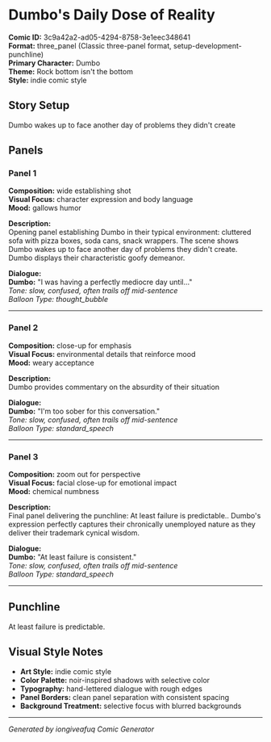 # Dumbo's Daily Dose of Reality

**Comic ID:** 3c9a42a2-ad05-4294-8758-3e1eec348641  
**Format:** three_panel (Classic three-panel format, setup-development-punchline)  
**Primary Character:** Dumbo  
**Theme:** Rock bottom isn't the bottom  
**Style:** indie comic style  

## Story Setup
Dumbo wakes up to face another day of problems they didn't create

## Panels

### Panel 1

**Composition:** wide establishing shot  
**Visual Focus:** character expression and body language  
**Mood:** gallows humor  

**Description:**  
Opening panel establishing Dumbo in their typical environment: cluttered sofa with pizza boxes, soda cans, snack wrappers. The scene shows Dumbo wakes up to face another day of problems they didn't create. Dumbo displays their characteristic goofy demeanor.

**Dialogue:**  
**Dumbo:** "I was having a perfectly mediocre day until..."  
*Tone: slow, confused, often trails off mid-sentence*  
*Balloon Type: thought_bubble*

---

### Panel 2

**Composition:** close-up for emphasis  
**Visual Focus:** environmental details that reinforce mood  
**Mood:** weary acceptance  

**Description:**  
Dumbo provides commentary on the absurdity of their situation

**Dialogue:**  
**Dumbo:** "I'm too sober for this conversation."  
*Tone: slow, confused, often trails off mid-sentence*  
*Balloon Type: standard_speech*

---

### Panel 3

**Composition:** zoom out for perspective  
**Visual Focus:** facial close-up for emotional impact  
**Mood:** chemical numbness  

**Description:**  
Final panel delivering the punchline: At least failure is predictable.. Dumbo's expression perfectly captures their chronically unemployed nature as they deliver their trademark cynical wisdom.

**Dialogue:**  
**Dumbo:** "At least failure is consistent."  
*Tone: slow, confused, often trails off mid-sentence*  
*Balloon Type: standard_speech*

---

## Punchline
At least failure is predictable.

## Visual Style Notes
- **Art Style:** indie comic style
- **Color Palette:** noir-inspired shadows with selective color
- **Typography:** hand-lettered dialogue with rough edges
- **Panel Borders:** clean panel separation with consistent spacing
- **Background Treatment:** selective focus with blurred backgrounds

---
*Generated by iongiveafuq Comic Generator*
